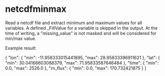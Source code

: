 # netcdfminmax

Read a netcdf file and extract minimum and maximum
values for all variables.
A defined _FillValue for a variable is skipped in the output.
At the time of writing, a "missing_value" is not masked
and will be considered for min/max value.

Example result:

{
	"lon": {
		"min": -11.958333015441895,
		"max": 29.95833396911621
	},
	"lat": {
		"min": 30.04166603088379,
		"max": 71.95833587646484
	},
	"time": {
		"min": 0.0,
		"max": 2526.0
	},
	"rn_flux": {
		"min": 0.0,
		"max": 170.732421875
	}
}


